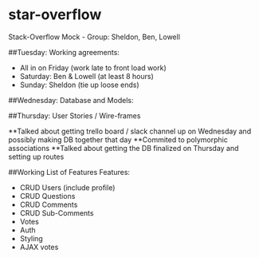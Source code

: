 # star-overflow
Stack-Overflow Mock - Group: Sheldon, Ben, Lowell

##Tuesday:
Working agreements: 
  - All in on Friday (work late to front load work)
  - Saturday: Ben & Lowell (at least 8 hours)
  - Sunday: Sheldon (tie up loose ends)

##Wednesday:
Database and Models:


##Thursday:
User Stories / Wire-frames


**Talked about getting trello board / slack channel up on Wednesday and possibly making DB together that day
**Commited to polymorphic associations
**Talked about getting the DB finalized on Thursday and setting up routes

##Working List of Features
Features:
  - CRUD Users (include profile)
  - CRUD Questions
  - CRUD Comments
  - CRUD Sub-Comments
  - Votes
  - Auth
  - Styling
  - AJAX votes
